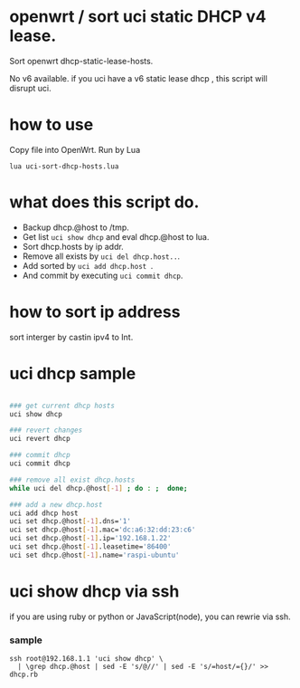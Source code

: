 # openwrt / sort uci static DHCP v4 lease.

Sort openwrt dhcp-static-lease-hosts.

No v6 available.
if you uci have a v6 static lease dhcp , this script will disrupt uci.

# how to use 

Copy file into OpenWrt.  Run by Lua

```
lua uci-sort-dhcp-hosts.lua
```


# what does this script do.

- Backup dhcp.@host to /tmp.
- Get list `uci show dhcp` and eval dhcp.@host to lua.
- Sort dhcp.hosts by ip addr.
- Remove all exists by `uci del dhcp.host..`.
- Add sorted by `uci add dhcp.host `.
- And commit by executing `uci commit dhcp`.

# how to sort ip address 

sort interger by castin ipv4 to Int.

# uci dhcp sample 


```sh

### get current dhcp hosts
uci show dhcp

### revert changes 
uci revert dhcp 

### commit dhcp
uci commit dhcp 

### remove all exist dhcp.hosts
while uci del dhcp.@host[-1] ; do : ;  done;

### add a new dhcp.host
uci add dhcp host
uci set dhcp.@host[-1].dns='1'
uci set dhcp.@host[-1].mac='dc:a6:32:dd:23:c6'
uci set dhcp.@host[-1].ip='192.168.1.22'
uci set dhcp.@host[-1].leasetime='86400'
uci set dhcp.@host[-1].name='raspi-ubuntu'

```

# uci show dhcp via ssh 

if you are using ruby or python or JavaScript(node), you can rewrie via ssh.

### sample
```
ssh root@192.168.1.1 'uci show dhcp' \
  | \grep dhcp.@host | sed -E 's/@//' | sed -E 's/=host/={}/' >> dhcp.rb

```
